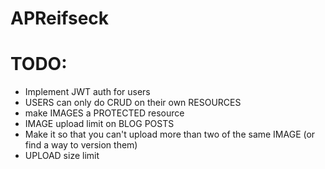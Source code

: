 # APReifseck

# TODO:
- Implement JWT auth for users
- USERS can only do CRUD on their own RESOURCES
- make IMAGES a PROTECTED resource
- IMAGE upload limit on BLOG POSTS
- Make it so that you can't upload more than two of the same IMAGE (or find a way to version them)
- UPLOAD size limit